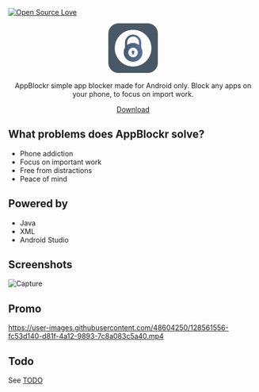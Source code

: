 [![Open Source Love](https://badges.frapsoft.com/os/v1/open-source.svg?v=103)](https://github.com/ellerbrock/open-source-badges/)

<p align="center">
  <img src="https://raw.githubusercontent.com/diyarfaraj/AppBlockr/main/app/src/main/res/mipmap-hdpi/ic_launcher_foreground.png" height=100/>
</p>

<p align="center">
AppBlockr simple app blocker made for Android only. Block any apps on your phone, to focus on import work.
</p>

<p align="center">
  <a href="https://play.google.com/store/apps/details?id=com.robocora.appsift">Download</a>
<p>

## What problems does AppBlockr solve?
- Phone addiction
- Focus on important work
- Free from distractions
- Peace of mind

## Powered by

-  Java
-  XML
-  Android Studio

## Screenshots

![Capture](https://user-images.githubusercontent.com/48604250/128560590-7754449a-f84a-49a3-b912-0bcc8ba4d72d.PNG)

## Promo

https://user-images.githubusercontent.com/48604250/128561556-fc53d140-d81f-4a12-9893-7c8a083c5a40.mp4



## Todo

See [TODO](https://github.com/diyarfaraj/AppBlockr/issues/5)
